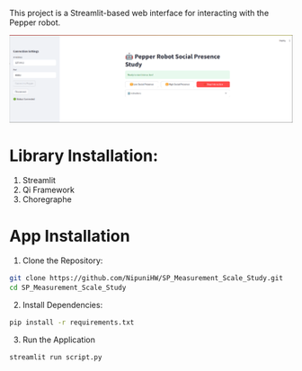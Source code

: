 This project is a Streamlit-based web interface for interacting with the Pepper robot.

![alt text](image.png)

# Library Installation:
1. Streamlit
2. Qi Framework
3. Choregraphe

# App Installation
1. Clone the Repository:
```sh
git clone https://github.com/NipuniHW/SP_Measurement_Scale_Study.git
cd SP_Measurement_Scale_Study
```

2. Install Dependencies:
```sh
pip install -r requirements.txt
```

3. Run the Application
```sh
streamlit run script.py
```